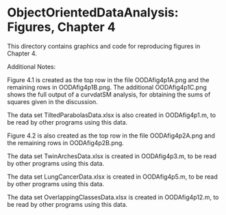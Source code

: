 # ObjectOrientedDataAnalysis: Figures, Chapter 4
This directory contains graphics and code for reproducing figures in Chapter 4.

Additional Notes:

Figure 4.1 is created as the top row in the file OODAfig4p1A.png and the remaining rows in OODAfig4p1B.png.  The additional OODAfig4p1C.png shows the full output of a curvdatSM analysis, for obtaining the sums of squares given in the discussion.  

The data set TiltedParabolasData.xlsx is also created in OODAfig4p1.m, to be read by other programs using this data.

Figure 4.2 is also created as the top row in the file OODAfig4p2A.png and the remaining rows in OODAfig4p2B.png.

The data set TwinArchesData.xlsx is created in OODAfig4p3.m, to be read by other programs using this data.

The data set LungCancerData.xlsx is created in OODAfig4p5.m, to be read by other programs using this data.

The data set OverlappingClassesData.xlsx is created in OODAfig4p12.m, to be read by other programs using this data.

